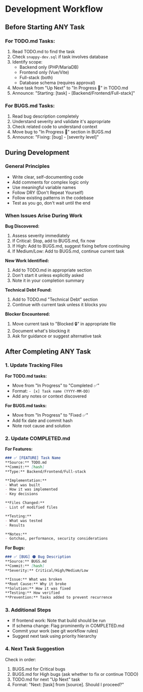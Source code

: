 # Development Workflow

## Before Starting ANY Task

### For TODO.md Tasks:
1. Read TODO.md to find the task
2. Check `snappy-dev.sql` if task involves database
3. Identify scope:
   - Backend only (PHP/MariaDB)
   - Frontend only (Vue/Vite)
   - Full-stack (both)
   - Database schema (requires approval)
4. Move task from "Up Next" to "In Progress 🚧" in TODO.md
5. Announce: "Starting: [task] - [Backend/Frontend/Full-stack]"

### For BUGS.md Tasks:
1. Read bug description completely
2. Understand severity and validate it's appropriate
3. Check related code to understand context
4. Move bug to "In Progress 🚧" section in BUGS.md  
5. Announce: "Fixing: [bug] - [severity level]"

## During Development

### General Principles
- Write clear, self-documenting code
- Add comments for complex logic only
- Use meaningful variable names
- Follow DRY (Don't Repeat Yourself)
- Follow existing patterns in the codebase
- Test as you go, don't wait until the end

### When Issues Arise During Work

**Bug Discovered:**
1. Assess severity immediately
2. If Critical: Stop, add to BUGS.md, fix now
3. If High: Add to BUGS.md, suggest fixing before continuing
4. If Medium/Low: Add to BUGS.md, continue current task

**New Work Identified:**
1. Add to TODO.md in appropriate section
2. Don't start it unless explicitly asked
3. Note it in your completion summary

**Technical Debt Found:**
1. Add to TODO.md "Technical Debt" section
2. Continue with current task unless it blocks you

**Blocker Encountered:**
1. Move current task to "Blocked 🔒" in appropriate file
2. Document what's blocking it
3. Ask for guidance or suggest alternative task

## After Completing ANY Task

### 1. Update Tracking Files

**For TODO.md tasks:**
- Move from "In Progress" to "Completed ✅"
- Format: `- [x] Task name (YYYY-MM-DD)`
- Add any notes or context discovered

**For BUGS.md tasks:**
- Move from "In Progress" to "Fixed ✅"  
- Add fix date and commit hash
- Note root cause and solution

### 2. Update COMPLETED.md

**For Features:**
```markdown
### ✅ [FEATURE] Task Name
**Source:** TODO.md
**Commit:** [hash]
**Type:** Backend/Frontend/Full-stack

**Implementation:**
- What was built
- How it was implemented
- Key decisions

**Files Changed:**
- List of modified files

**Testing:**
- What was tested
- Results

**Notes:**
- Gotchas, performance, security considerations
```

**For Bugs:**
```markdown
### ✅ [BUG] 🟠 Bug Description  
**Source:** BUGS.md
**Commit:** [hash]
**Severity:** Critical/High/Medium/Low

**Issue:** What was broken
**Root Cause:** Why it broke
**Solution:** How it was fixed
**Testing:** How verified
**Prevention:** Tasks added to prevent recurrence
```

### 3. Additional Steps

- If frontend work: Note that build should be run
- If schema change: Flag prominently in COMPLETED.md
- Commit your work (see git workflow rules)
- Suggest next task using priority hierarchy

### 4. Next Task Suggestion

Check in order:
1. BUGS.md for Critical bugs
2. BUGS.md for High bugs (ask whether to fix or continue TODO)
3. TODO.md for next "Up Next" task
4. Format: "Next: [task] from [source]. Should I proceed?"